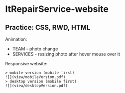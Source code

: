 # ItRepairService-website

## Practice: CSS, RWD, HTML


Animation:

* TEAM - photo change
* SERVICES - resizing photo after hover mouse over it


Responsive website:
```
> mobile version (mobile first)
![](view/mobileVersion.pdf)
> desktop version (mobile first)
![](view/desktopVersion.pdf)
```

